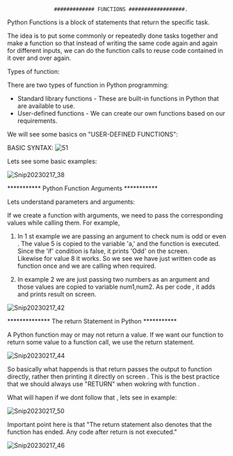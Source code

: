 
                   ############# FUNCTIONS ##################.
                   
                   
                   
    
Python Functions is a block of statements that return the specific task.

The idea is to put some commonly or repeatedly done tasks together and make a function so that instead of writing the same code again and again for different inputs, we can do the function calls to reuse code contained in it over and over again. 


Types of function:

There are two types of function in Python programming:

* Standard library functions - These are built-in functions in Python that are available to use.
* User-defined functions - We can create our own functions based on our requirements.


We will see some basics on "USER-DEFINED FUNCTIONS":

BASIC SYNTAX:  ![51](https://user-images.githubusercontent.com/93876736/219626282-332bd49d-0a7a-40ad-9858-0a575d294c18.png)


Lets see some basic examples:

![Snip20230217_38](https://user-images.githubusercontent.com/93876736/219640198-7154a5c8-56ce-4c99-ab06-08a41abf9e98.png)


*********** Python Function Arguments ***********

Lets understand parameters and arguments:

If we create a function with arguments, we need to pass the corresponding values while calling them. For example,


1) In 1 st example we are passing an argument to check num is odd or even . The value 5 is copied to the variable 'a,' and the function is executed.  
 Since the 'if' condition is false, it prints 'Odd' on the screen.  
 Likewise for value 8 it works. So we see we have just written code as function  once and we are calling when required.
 
2) In example 2 we are just passing two numbers as an argument and those values are copied to variable num1,num2.
As per code , it adds and prints result on screen. 


![Snip20230217_42](https://user-images.githubusercontent.com/93876736/219653488-ac46e2e6-38df-4b56-9531-7f2982c5dff5.png)


************** The return Statement in Python ***********


A Python function may or may not return a value. If we want our function to return some value to a function call, we use the return statement.

![Snip20230217_44](https://user-images.githubusercontent.com/93876736/219684556-fe40e0ae-cb3a-4199-997e-e738d042b626.png)

So basically what happends is that return passes the output to function directly, rather then printing it directly on screen . This is the best practice that we should always use "RETURN" when wokring with function .

What will hapen if we dont follow that , lets see in example:

![Snip20230217_50](https://user-images.githubusercontent.com/93876736/219689993-744549d9-c30b-486a-ad54-e2b8c3bad968.png)




Important point here is that "The return statement also denotes that the function has ended. Any code after return is not executed."

![Snip20230217_46](https://user-images.githubusercontent.com/93876736/219684665-1f00d781-1c2d-4e6c-a00b-96eb98d1f6b8.png)






